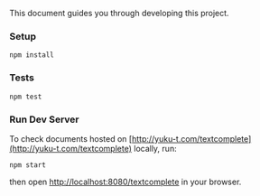 This document guides you through developing this project.

### Setup

```
npm install
```

### Tests

```
npm test
```

### Run Dev Server

To check documents hosted on [http://yuku-t.com/textcomplete](http://yuku-t.com/textcomplete) locally, run:

```
npm start
```

then open [http://localhost:8080/textcomplete](http://localhost:8080/textcomplete) in your browser.
